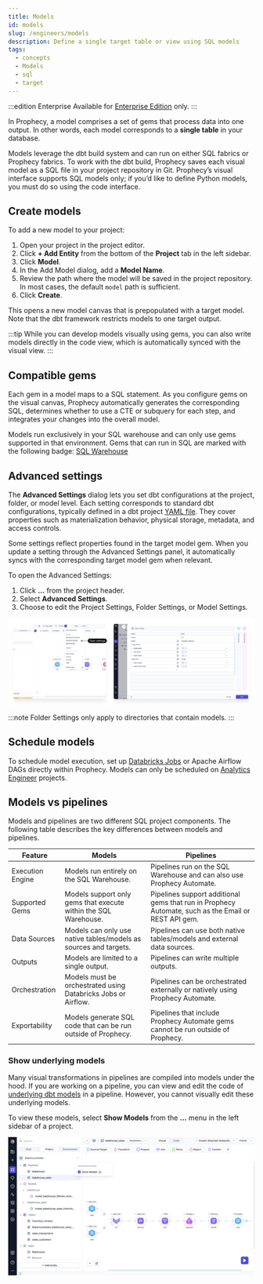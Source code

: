 ```yaml
---
title: Models
id: models
slug: /engineers/models
description: Define a single target table or view using SQL models
tags:
  - concepts
  - Models
  - sql
  - target
---
```


:::edition Enterprise
Available for [Enterprise Edition](/getting-started/editions/) only.
:::

In Prophecy, a model comprises a set of gems that process data into one output. In other words, each model corresponds to a **single table** in your database.

Models leverage the dbt build system and can run on either SQL fabrics or Prophecy fabrics. To work with the dbt build, Prophecy saves each visual model as a SQL file in your project repository in Git. Prophecy’s visual interface supports SQL models only; if you’d like to define Python models, you must do so using the code interface.

## Create models

To add a new model to your project:

1. Open your project in the project editor.
1. Click **+ Add Entity** from the bottom of the **Project** tab in the left sidebar.
1. Click **Model**.
1. In the Add Model dialog, add a **Model Name**.
1. Review the path where the model will be saved in the project repository. In most cases, the default `model` path is sufficient.
1. Click **Create**.

This opens a new model canvas that is prepopulated with a target model. Note that the dbt framework restricts models to one target output.

:::tip
While you can develop models visually using gems, you can also write models directly in the code view, which is automatically synced with the visual view.
:::

## Compatible gems

Each gem in a model maps to a SQL statement. As you configure gems on the visual canvas, Prophecy automatically generates the corresponding SQL, determines whether to use a CTE or subquery for each step, and integrates your changes into the overall model.

Models run exclusively in your SQL warehouse and can only use gems supported in that environment. Gems that can run in SQL are marked with the following badge: <a href="https://docs.prophecy.io/administration/fabrics/prophecy-fabrics/"><span className="badge badge-runtime">SQL Warehouse</span></a>

## Advanced settings

The **Advanced Settings** dialog lets you set dbt configurations at the project, folder, or model level. Each setting corresponds to standard dbt configurations, typically defined in a dbt project [YAML file](https://docs.getdbt.com/docs/build/projects#project-configuration). They cover properties such as materialization behavior, physical storage, metadata, and access controls.

Some settings reflect properties found in the target model gem. When you update a setting through the Advanced Settings panel, it automatically syncs with the corresponding target model gem when relevant.

To open the Advanced Settings:

1. Click **...** from the project header.
1. Select **Advanced Settings**.
1. Choose to edit the Project Settings, Folder Settings, or Model Settings.

![Advanced Settings](img/advanced-settings-dbt.png)

:::note
Folder Settings only apply to directories that contain models.
:::

## Schedule models

To schedule model execution, set up [Databricks Jobs](/engineers/databricks-jobs) or Apache Airflow DAGs directly within Prophecy. Models can only be scheduled on [Analytics Engineer](/administration/project-types/) projects.

## Models vs pipelines

Models and pipelines are two different SQL project components. The following table describes the key differences between models and pipelines.

| Feature          | Models                                                           | Pipelines                                                                                           |
| ---------------- | ---------------------------------------------------------------- | --------------------------------------------------------------------------------------------------- |
| Execution Engine | Models run entirely on the SQL Warehouse.                        | Pipelines run on the SQL Warehouse and can also use Prophecy Automate.                              |
| Supported Gems   | Models support only gems that execute within the SQL Warehouse.  | Pipelines support additional gems that run in Prophecy Automate, such as the Email or REST API gem. |
| Data Sources     | Models can only use native tables/models as sources and targets. | Pipelines can use both native tables/models and external data sources.                              |
| Outputs          | Models are limited to a single output.                           | Pipelines can write multiple outputs.                                                               |
| Orchestration    | Models must be orchestrated using Databricks Jobs or Airflow.    | Pipelines can be orchestrated externally or natively using Prophecy Automate.                       |
| Exportability    | Models generate SQL code that can be run outside of Prophecy.    | Pipelines that include Prophecy Automate gems cannot be run outside of Prophecy.                    |

### Show underlying models

Many visual transformations in pipelines are compiled into models under the hood. If you are working on a pipeline, you can view and edit the code of [underlying dbt models](/analysts/pipeline-execution#execution-environment) in a pipeline. However, you cannot visually edit these underlying models.

To view these models, select **Show Models** from the **...** menu in the left sidebar of a project.

![Show Models](img/show-models.png)
